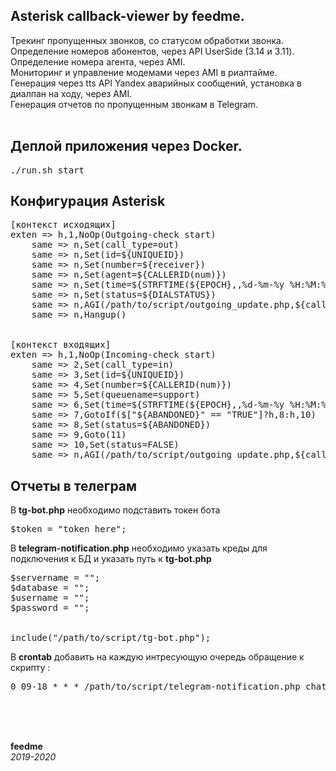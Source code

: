 Asterisk callback-viewer by feedme.
------------------------------------

Трекинг пропущенных звонков, со статусом обработки звонка.<br>
Определение номеров абонентов, через API UserSide (3.14 и 3.11).<br>
Определение номера агента, через AMI.<br>
Мониторинг и управление модемами через AMI в риалтайме.<br>
Генерация через tts API Yandex аварийных сообщений, установка в диалпан на ходу, через AMI.<br>
Генерация отчетов по пропущенным звонкам в Telegram. <br>
<br>

Деплой приложения через Docker. 
-------------------------------------
<pre>./run.sh start</pre>

Конфигурация Asterisk
-------------------------------------
<pre>
[контекст исходящих]
exten => h,1,NoOp(Outgoing-check start)
	same => n,Set(call_type=out)
	same => n,Set(id=${UNIQUEID})
	same => n,Set(number=${receiver})
	same => n,Set(agent=${CALLERID(num)})
	same => n,Set(time=${STRFTIME(${EPOCH},,%d-%m-%y %H:%M:%S)})
	same => n,Set(status=${DIALSTATUS})
	same => n,AGI(/path/to/script/outgoing_update.php,${call_type},${id},${number},${agent},${time},${status}) ;; указать путь к скрипту
	same => n,Hangup()


[контекст входящих]
exten => h,1,NoOp(Incoming-check start)
	same => 2,Set(call_type=in)
	same => 3,Set(id=${UNIQUEID})
	same => 4,Set(number=${CALLERID(num)})
	same => 5,Set(queuename=support) 									;; название очереди
	same => 6,Set(time=${STRFTIME(${EPOCH},,%d-%m-%y %H:%M:%S)})
	same => 7,GotoIf($["${ABANDONED}" == "TRUE"]?h,8:h,10)
	same => 8,Set(status=${ABANDONED})
	same => 9,Goto(11)
	same => 10,Set(status=FALSE)
	same => n,AGI(/path/to/script/outgoing_update.php,${call_type},${id},${number},${queuename},${time},${status}) ;; указать путь к скрипту
</pre>

Отчеты в телеграм
-------------------------------------

В <b>tg-bot.php</b> необходимо подставить токен бота
<pre>
$token = "token_here";
</pre>

В <b>telegram-notification.php</b> необходимо указать креды для подключения к БД и указать путь к <b>tg-bot.php</b>

<pre>
$servername = "";
$database = "";
$username = "";
$password = "";


include("/path/to/script/tg-bot.php");
</pre>

В <b>crontab</b> добавить на каждую интресующую очередь обращение к скрипту :

<pre>
0 09-18 * * * /path/to/script/telegram-notification.php chat_id queue_name 1(за какой период отправлять отчет, в часах)
</pre>


<br>
<br>
<Br>

<b>feedme</b><br>
<i> 2019-2020 </i>